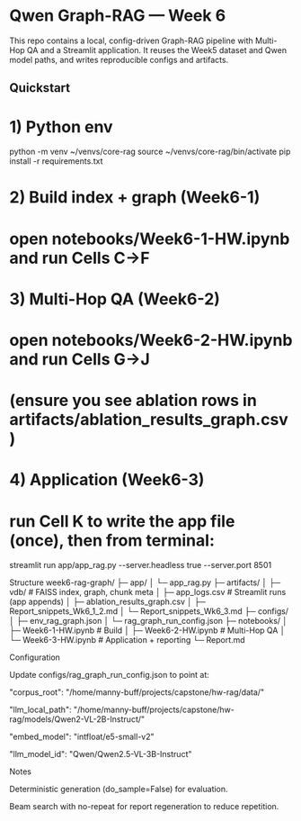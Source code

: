# Qwen Graph-RAG — Week 6

This repo contains a local, config-driven Graph-RAG pipeline with Multi-Hop QA and a Streamlit application.
It reuses the Week5 dataset and Qwen model paths, and writes reproducible configs and artifacts.

## Quickstart


# 1) Python env
python -m venv ~/venvs/core-rag
source ~/venvs/core-rag/bin/activate
pip install -r requirements.txt

# 2) Build index + graph (Week6-1)
# open notebooks/Week6-1-HW.ipynb and run Cells C→F

# 3) Multi-Hop QA (Week6-2)
# open notebooks/Week6-2-HW.ipynb and run Cells G→J
# (ensure you see ablation rows in artifacts/ablation_results_graph.csv)

# 4) Application (Week6-3)
# run Cell K to write the app file (once), then from terminal:
streamlit run app/app_rag.py --server.headless true --server.port 8501

Structure
week6-rag-graph/
├─ app/
│  └─ app_rag.py
├─ artifacts/
│  ├─ vdb/                # FAISS index, graph, chunk meta
│  ├─ app_logs.csv        # Streamlit runs (app appends)
│  ├─ ablation_results_graph.csv
│  ├─ Report_snippets_Wk6_1_2.md
│  └─ Report_snippets_Wk6_3.md
├─ configs/
│  ├─ env_rag_graph.json
│  └─ rag_graph_run_config.json
├─ notebooks/
│  ├─ Week6-1-HW.ipynb    # Build
│  ├─ Week6-2-HW.ipynb    # Multi-Hop QA
│  └─ Week6-3-HW.ipynb    # Application + reporting
└─ Report.md

Configuration

Update configs/rag_graph_run_config.json to point at:

"corpus_root": "/home/manny-buff/projects/capstone/hw-rag/data/"

"llm_local_path": "/home/manny-buff/projects/capstone/hw-rag/models/Qwen2-VL-2B-Instruct/"

"embed_model": "intfloat/e5-small-v2"

"llm_model_id": "Qwen/Qwen2.5-VL-3B-Instruct"

Notes

Deterministic generation (do_sample=False) for evaluation.

Beam search with no-repeat for report regeneration to reduce repetition.
